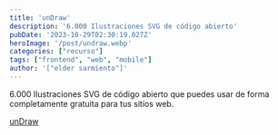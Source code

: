 ```yaml
---
title: 'unDraw'
description: '6.000 Ilustraciones SVG de código abierto'
pubDate: '2023-10-29T02:30:19.027Z'
heroImage: '/post/undraw.webp'
categories: ["recurso"]
tags: ["frontend", "web", "mobile"]
author: '["elder sarmiento"]'
---
```


6.000 Ilustraciones SVG de código abierto que puedes usar de forma completamente gratuita para tus sitios web.

[unDraw](https://undraw.co/illustrations)